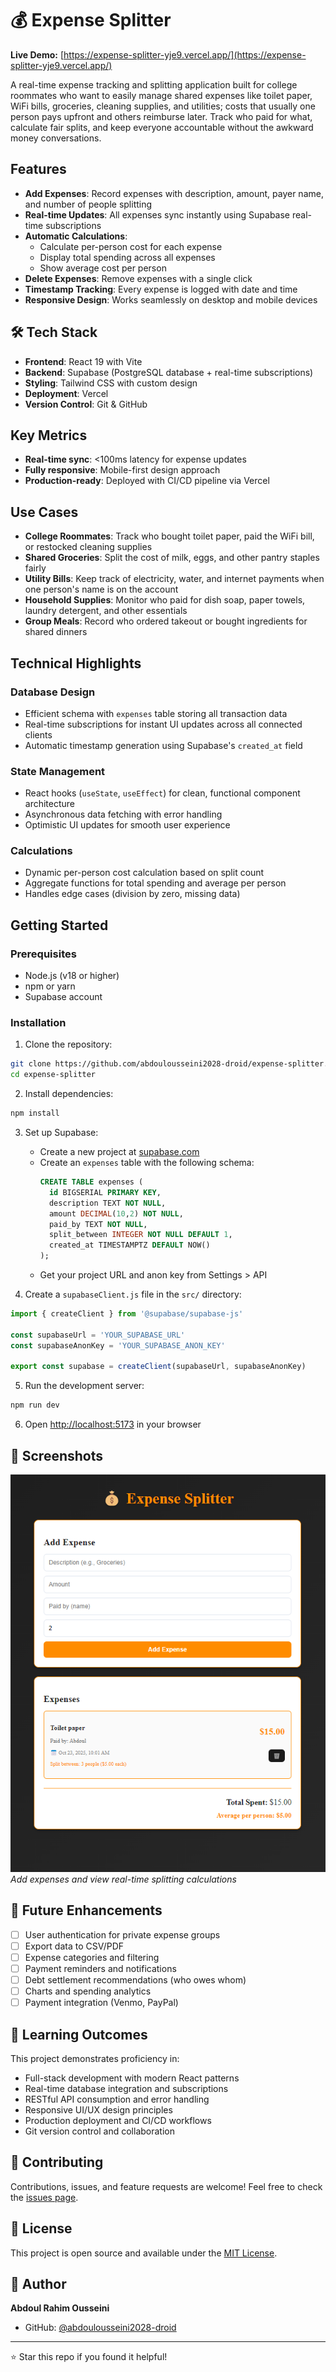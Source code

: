 # 💰 Expense Splitter

**Live Demo:** [https://expense-splitter-yje9.vercel.app/](https://expense-splitter-yje9.vercel.app/)

A real-time expense tracking and splitting application built for college roommates who want to easily manage shared expenses like toilet paper, WiFi bills, groceries, cleaning supplies, and utilities; costs that usually one person pays upfront and others reimburse later. Track who paid for what, calculate fair splits, and keep everyone accountable without the awkward money conversations.

## Features

- **Add Expenses**: Record expenses with description, amount, payer name, and number of people splitting
- **Real-time Updates**: All expenses sync instantly using Supabase real-time subscriptions
- **Automatic Calculations**: 
  - Calculate per-person cost for each expense
  - Display total spending across all expenses
  - Show average cost per person
- **Delete Expenses**: Remove expenses with a single click
- **Timestamp Tracking**: Every expense is logged with date and time
- **Responsive Design**: Works seamlessly on desktop and mobile devices

## 🛠️ Tech Stack

- **Frontend**: React 19 with Vite
- **Backend**: Supabase (PostgreSQL database + real-time subscriptions)
- **Styling**: Tailwind CSS with custom design
- **Deployment**: Vercel
- **Version Control**: Git & GitHub

## Key Metrics

- **Real-time sync**: <100ms latency for expense updates
- **Fully responsive**: Mobile-first design approach
- **Production-ready**: Deployed with CI/CD pipeline via Vercel

## Use Cases

- **College Roommates**: Track who bought toilet paper, paid the WiFi bill, or restocked cleaning supplies
- **Shared Groceries**: Split the cost of milk, eggs, and other pantry staples fairly
- **Utility Bills**: Keep track of electricity, water, and internet payments when one person's name is on the account
- **Household Supplies**: Monitor who paid for dish soap, paper towels, laundry detergent, and other essentials
- **Group Meals**: Record who ordered takeout or bought ingredients for shared dinners

## Technical Highlights

### Database Design
- Efficient schema with `expenses` table storing all transaction data
- Real-time subscriptions for instant UI updates across all connected clients
- Automatic timestamp generation using Supabase's `created_at` field

### State Management
- React hooks (`useState`, `useEffect`) for clean, functional component architecture
- Asynchronous data fetching with error handling
- Optimistic UI updates for smooth user experience

### Calculations
- Dynamic per-person cost calculation based on split count
- Aggregate functions for total spending and average per person
- Handles edge cases (division by zero, missing data)

## Getting Started

### Prerequisites
- Node.js (v18 or higher)
- npm or yarn
- Supabase account

### Installation

1. Clone the repository:
```bash
git clone https://github.com/abdoulousseini2028-droid/expense-splitter.git
cd expense-splitter
```

2. Install dependencies:
```bash
npm install
```

3. Set up Supabase:
   - Create a new project at [supabase.com](https://supabase.com)
   - Create an `expenses` table with the following schema:
     ```sql
     CREATE TABLE expenses (
       id BIGSERIAL PRIMARY KEY,
       description TEXT NOT NULL,
       amount DECIMAL(10,2) NOT NULL,
       paid_by TEXT NOT NULL,
       split_between INTEGER NOT NULL DEFAULT 1,
       created_at TIMESTAMPTZ DEFAULT NOW()
     );
     ```
   - Get your project URL and anon key from Settings > API

4. Create a `supabaseClient.js` file in the `src/` directory:
```javascript
import { createClient } from '@supabase/supabase-js'

const supabaseUrl = 'YOUR_SUPABASE_URL'
const supabaseAnonKey = 'YOUR_SUPABASE_ANON_KEY'

export const supabase = createClient(supabaseUrl, supabaseAnonKey)
```

5. Run the development server:
```bash
npm run dev
```

6. Open [http://localhost:5173](http://localhost:5173) in your browser

## 📱 Screenshots

![Expense Splitter Interface](screenshot.png)
*Add expenses and view real-time splitting calculations*

## 🔮 Future Enhancements

- [ ] User authentication for private expense groups
- [ ] Export data to CSV/PDF
- [ ] Expense categories and filtering
- [ ] Payment reminders and notifications
- [ ] Debt settlement recommendations (who owes whom)
- [ ] Charts and spending analytics
- [ ] Payment integration (Venmo, PayPal)

## 📝 Learning Outcomes

This project demonstrates proficiency in:
- Full-stack development with modern React patterns
- Real-time database integration and subscriptions
- RESTful API consumption and error handling
- Responsive UI/UX design principles
- Production deployment and CI/CD workflows
- Git version control and collaboration

## 🤝 Contributing

Contributions, issues, and feature requests are welcome! Feel free to check the [issues page](https://github.com/abdoulousseini2028-droid/expense-splitter/issues).

## 📄 License

This project is open source and available under the [MIT License](LICENSE).

## 👤 Author

**Abdoul Rahim Ousseini**
- GitHub: [@abdoulousseini2028-droid](https://github.com/abdoulousseini2028-droid)

---

⭐ Star this repo if you found it helpful!

